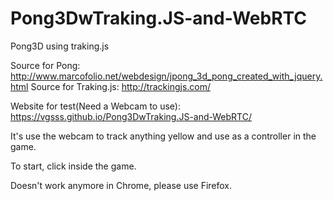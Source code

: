 # Pong3DwTraking.JS-and-WebRTC
Pong3D using traking.js 

Source for Pong: http://www.marcofolio.net/webdesign/jpong_3d_pong_created_with_jquery.html
Source for Traking.js: http://trackingjs.com/

Website for test(Need a Webcam to use): https://vgsss.github.io/Pong3DwTraking.JS-and-WebRTC/

It's use the webcam to track anything yellow and use as a controller in the game.

To start, click inside the game.

Doesn't work anymore in Chrome, please use Firefox.
